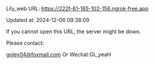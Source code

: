 Lily_web URL: https://222f-61-165-102-156.ngrok-free.app

Updated at: 2024-12-06 09:38:09

If you cannot open this URL, the server might be down.

Please contact: 

goley04@foxmail.com Or Wechat:GL_yeaH